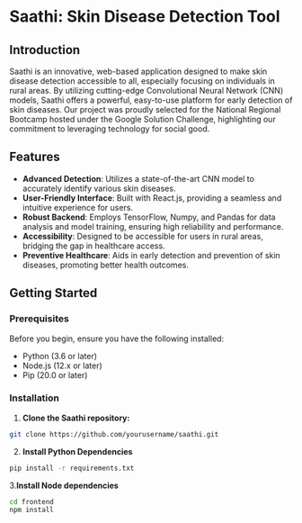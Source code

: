 # Saathi: Skin Disease Detection Tool

## Introduction

Saathi is an innovative, web-based application designed to make skin disease detection accessible to all, especially focusing on individuals in rural areas. By utilizing cutting-edge Convolutional Neural Network (CNN) models, Saathi offers a powerful, easy-to-use platform for early detection of skin diseases. Our project was proudly selected for the National Regional Bootcamp hosted under the Google Solution Challenge, highlighting our commitment to leveraging technology for social good.

## Features

- **Advanced Detection**: Utilizes a state-of-the-art CNN model to accurately identify various skin diseases.
- **User-Friendly Interface**: Built with React.js, providing a seamless and intuitive experience for users.
- **Robust Backend**: Employs TensorFlow, Numpy, and Pandas for data analysis and model training, ensuring high reliability and performance.
- **Accessibility**: Designed to be accessible for users in rural areas, bridging the gap in healthcare access.
- **Preventive Healthcare**: Aids in early detection and prevention of skin diseases, promoting better health outcomes.

## Getting Started

### Prerequisites

Before you begin, ensure you have the following installed:
- Python (3.6 or later)
- Node.js (12.x or later)
- Pip (20.0 or later)

### Installation

1. **Clone the Saathi repository:**

```bash
git clone https://github.com/yourusername/saathi.git
```
2. **Install Python Dependencies**
```bash
pip install -r requirements.txt
```
3.**Install Node dependencies**
```bash
cd frontend
npm install
```
